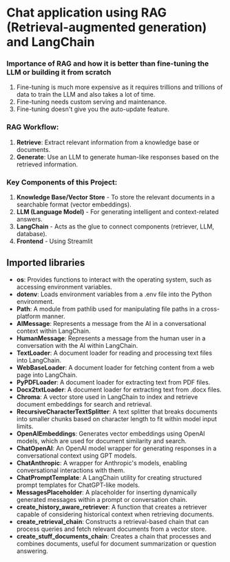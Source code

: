 # Chat application using RAG (Retrieval-augmented generation) and LangChain

### Importance of RAG and how it is better than fine-tuning the LLM or building it from scratch

1. Fine-tuning is much more expensive as it requires trillions and trillions of data to train the LLM and also takes a lot of time.
2. Fine-tuning needs custom serving and maintenance.
3. Fine-tuning doesn't give you the auto-update feature.

### RAG Workflow:

1. **Retrieve**: Extract relevant information from a knowledge base or documents.
2. **Generate**: Use an LLM to generate human-like responses based on the retrieved information.

### Key Components of this Project:

1. **Knowledge Base/Vector Store** - To store the relevant documents in a searchable format (vector embeddings).
2. **LLM (Language Model)** - For generating intelligent and context-related answers.
3. **LangChain** - Acts as the glue to connect components (retriever, LLM, database).
4. **Frontend** - Using Streamlit

## Imported libraries

- **os**: Provides functions to interact with the operating system, such as accessing environment variables.
- **dotenv**: Loads environment variables from a .env file into the Python environment.
- **Path**: A module from pathlib used for manipulating file paths in a cross-platform manner.
- **AIMessage**: Represents a message from the AI in a conversational context within LangChain.
- **HumanMessage**: Represents a message from the human user in a conversation with the AI within LangChain.
- **TextLoader**: A document loader for reading and processing text files into LangChain.
- **WebBaseLoader**: A document loader for fetching content from a web page into LangChain.
- **PyPDFLoader**: A document loader for extracting text from PDF files.
- **Docx2txtLoader**: A document loader for extracting text from .docx files.
- **Chroma**: A vector store used in LangChain to index and retrieve document embeddings for search and retrieval.
- **RecursiveCharacterTextSplitter**: A text splitter that breaks documents into smaller chunks based on character length to fit within model input limits.
- **OpenAIEmbeddings**: Generates vector embeddings using OpenAI models, which are used for document similarity and search.
- **ChatOpenAI**: An OpenAI model wrapper for generating responses in a conversational context using GPT models.
- **ChatAnthropic**: A wrapper for Anthropic's models, enabling conversational interactions with them.
- **ChatPromptTemplate**: A LangChain utility for creating structured prompt templates for ChatGPT-like models.
- **MessagesPlaceholder**: A placeholder for inserting dynamically generated messages within a prompt or conversation chain.
- **create_history_aware_retriever**: A function that creates a retriever capable of considering historical context when retrieving documents.
- **create_retrieval_chain**: Constructs a retrieval-based chain that can process queries and fetch relevant documents from a vector store.
- **create_stuff_documents_chain**: Creates a chain that processes and combines documents, useful for document summarization or question answering.
